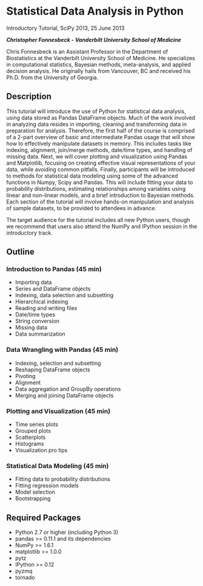 # Statistical Data Analysis in Python

Introductory Tutorial, SciPy 2013, 25 June 2013

***Christopher Fonnesbeck - Vanderbilt University School of Medicine***

Chris Fonnesbeck is an Assistant Professor in the Department of Biostatistics at the Vanderbilt University School of Medicine. He specializes in computational statistics, Bayesian methods, meta-analysis, and applied decision analysis. He originally hails from Vancouver, BC and received his Ph.D. from the University of Georgia.

## Description

This tutorial will introduce the use of Python for statistical data analysis, using data stored as Pandas DataFrame objects. Much of the work involved in analyzing data resides in importing, cleaning and transforming data in preparation for analysis. Therefore, the first half of the course is comprised of a 2-part overview of basic and intermediate Pandas usage that will show how to effectively manipulate datasets in memory. This includes tasks like indexing, alignment, join/merge methods, date/time types, and handling of missing data. Next, we will cover plotting and visualization using Pandas and Matplotlib, focusing on creating effective visual representations of your data, while avoiding common pitfalls. Finally, participants will be introduced to methods for statistical data modeling using some of the advanced functions in Numpy, Scipy and Pandas. This will include fitting your data to probability distributions, estimating relationships among variables using linear and non-linear models, and a brief introduction to Bayesian methods. Each section of the tutorial will involve hands-on manipulation and analysis of sample datasets, to be provided to attendees in advance.

The target audience for the tutorial includes all new Python users, though we recommend that users also attend the NumPy and IPython session in the introductory track.

## Outline

### Introduction to Pandas (45 min)

* Importing data
* Series and DataFrame objects
* Indexing, data selection and subsetting
* Hierarchical indexing
* Reading and writing files
* Date/time types
* String conversion
* Missing data
* Data summarization

### Data Wrangling with Pandas (45 min)

* Indexing, selection and subsetting
* Reshaping DataFrame objects
* Pivoting
* Alignment
* Data aggregation and GroupBy operations
* Merging and joining DataFrame objects

### Plotting and Visualization (45 min)

* Time series plots
* Grouped plots
* Scatterplots
* Histograms
* Visualization pro tips

### Statistical Data Modeling (45 min)

* Fitting data to probability distributions
* Fitting regression models
* Model selection
* Bootstrapping

## Required Packages

* Python 2.7 or higher (including Python 3)
* pandas >= 0.11.1 and its dependencies
* NumPy >= 1.6.1
* matplotlib >= 1.0.0
* pytz
* IPython >= 0.12
* pyzmq
* tornado
